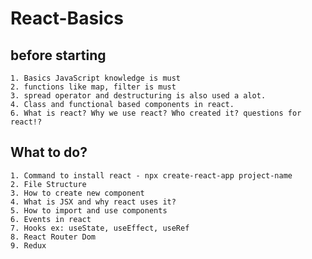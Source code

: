 # React-Basics

## before starting

    1. Basics JavaScript knowledge is must
    2. functions like map, filter is must
    3. spread operator and destructuring is also used a alot.
    4. Class and functional based components in react.
    6. What is react? Why we use react? Who created it? questions for react!?

## What to do?

    1. Command to install react - npx create-react-app project-name
    2. File Structure
    3. How to create new component
    4. What is JSX and why react uses it?
    5. How to import and use components
    6. Events in react
    7. Hooks ex: useState, useEffect, useRef
    8. React Router Dom
    9. Redux
